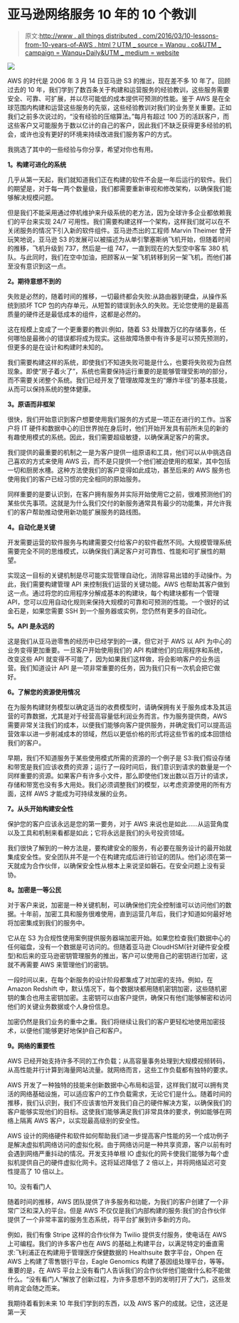 # 亚马逊网络服务 10 年的 10 个教训

> 原文:[http://www . all things distributed . com/2016/03/10-lessons-from-10-years-of-AWS . html？UTM _ source = Wanqu . co&UTM _ campaign = Wanqu+Daily&UTM _ medium = website](http://www.allthingsdistributed.com/2016/03/10-lessons-from-10-years-of-aws.html?utm_source=wanqu.co&utm_campaign=Wanqu+Daily&utm_medium=website)

![](../Images/44fb860a4576b17b592c1fa8ad3f8721.png)

AWS 的时代是 2006 年 3 月 14 日亚马逊 S3 的推出，现在差不多 10 年了。回顾过去的 10 年，我们学到了数百条关于构建和运营服务的经验教训，这些服务需要安全、可靠、可扩展，并以尽可能低的成本提供可预测的性能。鉴于 AWS 是在全球范围内构建和运营这些服务的先驱，这些经验教训对我们的业务至关重要。正如我们之前多次说过的，“没有经验的压缩算法。”每月有超过 100 万的活跃客户，而这些客户又可能服务于数以亿计的自己的客户，因此我们不缺乏获得更多经验的机会，或许也没有更好的环境来持续改进我们服务客户的方式。

我挑选了其中的一些经验与你分享，希望对你也有用。

**1。构建可进化的系统**

几乎从第一天起，我们就知道我们正在构建的软件不会是一年后运行的软件。我们的期望是，对于每一两个数量级，我们都需要重新审视和修改架构，以确保我们能够解决规模问题。

但是我们不能采用通过停机维护来升级系统的老方法，因为全球许多企业都依赖我们的平台来实现 24/7 可用性。我们需要构建这样一个架构，这样我们就可以在不关闭服务的情况下引入新的软件组件。亚马逊杰出的工程师 Marvin Theimer 曾开玩笑地说，亚马逊 S3 的发展可以被描述为从单引擎塞斯纳飞机开始，但随着时间的推移，飞机升级到 737，然后是一组 747，一直到现在的大型空中客车 380 机队。与此同时，我们在空中加油，把顾客从一架飞机转移到另一架飞机，而他们甚至没有意识到这一点。

**2。期待意想不到的**

失败是必然的，随着时间的推移，一切最终都会失败:从路由器到硬盘，从操作系统到损坏 TCP 包的内存单元，从短暂的错误到永久的失败。无论您使用的是最高质量的硬件还是最低成本的组件，这都是必然的。

这在规模上变成了一个更重要的教训:例如，随着 S3 处理数万亿的存储事务，任何哪怕是最微小的错误都将成为现实。这些故障场景中有许多是可以预先预测的，但更多的是在设计和构建时未知的。

我们需要构建这样的系统，即使我们不知道失败可能是什么，也要将失败视为自然现象。即使“房子着火了”，系统也需要保持运行重要的是能够管理受影响的部分，而不需要关闭整个系统。我们已经开发了管理故障发生的“爆炸半径”的基本技能，从而可以保持系统的整体健康。

**3。原语而非框架**

很快，我们开始意识到客户想要使用我们服务的方式是一项正在进行的工作。当客户将 IT 硬件和数据中心的旧世界抛在身后时，他们开始开发具有前所未见的新的有趣使用模式的系统。因此，我们需要超级敏捷，以确保满足客户的需求。

我们提供的最重要的机制之一是为客户提供一组原语和工具，他们可以从中挑选自己喜欢的方式来使用 AWS 云，而不是只提供一个他们被迫使用的框架，其中包括一切和厨房水槽。这种方法使我们的客户变得如此成功，甚至后来的 AWS 服务也使用我们的客户已经习惯的完全相同的原始服务。

同样重要的是要认识到，在客户拥有服务并实际开始使用它之前，很难预测他们的某些优先事项。这就是为什么我们交付的新服务通常具有最少的功能集，并允许我们的客户帮助推动使用新功能扩展服务的路线图。

**4。自动化是关键**

开发需要运营的软件服务与构建需要交付给客户的软件截然不同。大规模管理系统需要完全不同的思维模式，以确保我们满足客户对可靠性、性能和可扩展性的期望。

实现这一目标的关键机制是尽可能实现管理自动化，消除容易出错的手动操作。为此，我们需要构建管理 API 来控制我们运营的关键功能。AWS 也帮助其客户做到这一点。通过将您的应用程序分解成基本的构建块，每个构建块都有一个管理 API，您可以应用自动化规则来保持大规模的可靠和可预测的性能。一个很好的试金石是，如果您需要 SSH 到一个服务器或实例，您仍然有更多的自动化。

**5。API 是永远的**

这是我们从亚马逊零售的经历中已经学到的一课，但它对于 AWS 以 API 为中心的业务变得更加重要。一旦客户开始使用我们的 API 构建他们的应用程序和系统，改变这些 API 就变得不可能了，因为如果我们这样做，将会影响客户的业务运营。我们知道设计 API 是一项非常重要的任务，因为我们只有一次机会把它做好。

**6。了解您的资源使用情况**

在为服务构建财务模型以确定适当的收费模型时，请确保拥有关于服务成本及其运营的可靠数据，尤其是对于经营高容量低利润业务而言。作为服务提供商，AWS 需要非常关注我们的成本，以便我们能够向客户提供服务，并确定我们可以提高运营效率以进一步削减成本的领域，然后以更低价格的形式将这些节省的成本回馈给我们的客户。

早期，我们不知道服务于某些使用模式所需的资源的一个例子是 S3:我们假设存储和带宽是我们应该收费的资源；运行了一段时间后，我们意识到请求的数量是一个同样重要的资源。如果客户有许多小文件，那么即使他们发出数以百万计的请求，存储和带宽也没有多大用处。我们必须调整我们的模型，以考虑资源使用的所有方面，这样 AWS 才能成为可持续发展的业务。

**7。从头开始构建安全性**

保护您的客户应该永远是您的第一要务，对于 AWS 来说也是如此……从运营角度以及工具和机制来看都是如此；它将永远是我们的头号投资领域。

我们很快了解到的一种方法是，要构建安全的服务，有必要在服务设计的最开始就集成安全性。安全团队并不是一个在构建完成后进行验证的团队。他们必须在第一天就成为合作伙伴，以确保安全性从根本上来说坚如磐石。在安全问题上没有妥协。

**8。加密是一等公民**

对于客户来说，加密是一种关键机制，可以确保他们完全控制谁可以访问他们的数据。十年前，加密工具和服务很难使用，直到运营几年后，我们才知道如何最好地将加密集成到我们的服务中。

它从在 S3 为合规性使用案例提供服务器端加密开始。如果您检查我们数据中心的任何磁盘，没有一个数据是可访问的。但随着亚马逊 CloudHSM(针对硬件安全模型)和后来的亚马逊密钥管理服务的推出，客户可以使用自己的密钥进行加密，这就不再需要 AWS 来管理他们的密钥。

一段时间以来，在每个新服务的设计阶段都集成了对加密的支持。例如，在 Amazon Redshift 中，默认情况下，每个数据块都用随机密钥加密，这些随机密钥的集合也用主密钥加密。主密钥可以由客户提供，确保只有他们能够解密和访问他们的关键业务数据或个人身份信息。

加密仍然是我们业务的重中之重。我们将继续让我们的客户更轻松地使用加密技术，以便他们能够更好地保护自己和客户。

**9。网络的重要性**

AWS 已经开始支持许多不同的工作负载；从高容量事务处理到大规模视频转码，从高性能并行计算到海量网站流量。就网络而言，这些工作负载都有独特的要求。

AWS 开发了一种独特的技能来创新数据中心布局和运营，这样我们就可以拥有灵活的网络基础设施，可以适应客户的工作负载需求，无论它们是什么。随着时间的推移，我们认识到，我们不应该害怕开发我们自己的硬件解决方案，以确保我们的客户能够实现他们的目标。这使我们能够满足我们非常具体的要求，例如能够在网络上隔离 AWS 客户，以实现最高级别的安全性。

AWS 设计的网络硬件和软件如何帮助我们进一步提高客户性能的另一个成功例子是解决虚拟机网络访问的虚拟化税。由于网络访问是一种共享资源，客户以前有时会遇到网络严重抖动的情况。开发支持单根 IO 虚拟化的网卡使我们能够为每个虚拟机提供自己的硬件虚拟化网卡。这将延迟降低了 2 倍以上，并将网络延迟可变性提高了 10 倍以上。

10。没有看门人

随着时间的推移，AWS 团队提供了许多服务和功能，为我们的客户创建了一个非常广泛和深入的平台。但是 AWS 不仅仅是我们内部构建的服务:我们的合作伙伴提供了一个非常丰富的服务生态系统，将平台扩展到许多新的方向。

例如，我们有像 Stripe 这样的合作伙伴为 Twilio 提供支付服务，使电话在 AWS 上可编程。我们的许多客户也在 AWS 的基础上构建平台，以满足特定的垂直需求:飞利浦正在构建用于管理医疗保健数据的 Healthsuite 数字平台，Ohpen 在 AWS 上构建了零售银行平台，Eagle Genomics 构建了基因组处理平台，等等。重要的是，在 AWS 平台上没有看门人告诉我们的合作伙伴他们能做什么和不能做什么。“没有看门人”解放了创新过程，为许多意想不到的发明打开了大门，这些发明肯定会随之而来。

我期待着看到未来 10 年我们学到的东西，以及 AWS 客户的成就。记住，这还是第一天